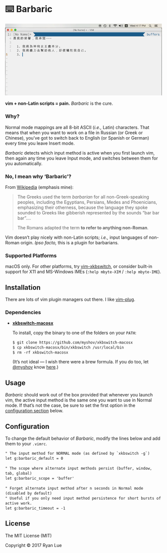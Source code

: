 ⌨️ Barbaric
==========

![](https://raw.githubusercontent.com/rlue/i/master/vim-barbaric/demo.gif)

**vim + non-Latin scripts = pain.** _Barbaric_ is the cure.

### Why?

Normal mode mappings are all 8-bit ASCII (_i.e.,_ Latin) characters. That means that when you want to work on a file in Russian (or Greek or Chinese), you’ve got to switch back to English (or Spanish or German) every time you leave Insert mode.

_Barbaric_ detects which input method is active when you first launch vim, then again any time you leave Input mode, and switches between them for you automatically.

### No, I mean why ‘Barbaric’?

From [Wikipedia](https://en.wikipedia.org/w/index.php?title=Barbarian&oldid=792816841) (emphasis mine):

> The Greeks used the term _barbarian_ for all non-Greek-speaking peoples,
> including the Egyptians, Persians, Medes and Phoenicians, emphasizing their
> otherness, because the language they spoke sounded to Greeks like gibberish
> represented by the sounds “bar bar bar”....
> 
> The Romans adapted the term **to refer to anything non-Roman**.

Vim doesn’t play nicely with non-Latin scripts; _i.e.,_ input languages of non-Roman origin. _Ipso facto,_ this is a plugin for barbarians.

### Supported Platforms

macOS only. For other platforms, try [vim-xkbswitch](https://github.com/lyokha/vim-xkbswitch), or consider built-in support for X11 and MS-Windows IMEs (`:help mbyte-XIM` / `:help mbyte-IME`).

Installation
------------

There are lots of vim plugin managers out there. I like [vim-plug](https://github.com/junegunn/vim-plug).

### Dependencies

* **[xkbswitch-macosx](https://github.com/myshov/xkbswitch-macosx)**

  To install, copy the binary to one of the folders on your `PATH`:

  ```
  $ git clone https://github.com/myshov/xkbswitch-macosx
  $ cp xkbswitch-macosx/bin/xkbswitch /usr/local/bin
  $ rm -rf xkbswitch-macosx
  ```

  (It’s not ideal — I wish there were a brew formula. If you do too, let [@myshov](https://github.com/myshov) know [here](https://github.com/myshov/xkbswitch-macosx/issues/4).)

Usage
-----

_Barbaric_ should work out of the box provided that whenever you launch vim, the active input method is the same one you want to use in Normal mode. If that’s not the case, be sure to set the first option in the [configuration section](#configuration) below.

Configuration
-------------

To change the default behavior of _Barbaric_, modify the lines below and add them to your `.vimrc`. 

```viml
" The input method for NORMAL mode (as defined by `xkbswitch -g`)
let g:barbaric_default = 0

" The scope where alternate input methods persist (buffer, window, tab, global)
let g:barbaric_scope = 'buffer'

" Forget alternate input method after n seconds in Normal mode (disabled by default)
" Useful if you only need input method persistence for short bursts of active work.
let g:barbaric_timeout = -1
```

License
-------

The MIT License (MIT)

Copyright © 2017 Ryan Lue
